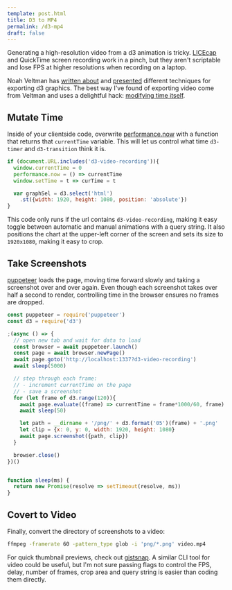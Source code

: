 ```yaml
---
template: post.html
title: D3 to MP4
permalink: /d3-mp4
draft: false
---
```


Generating a high-resolution video from a d3 animation is tricky. [LICEcap](https://www.cockos.com/licecap/) and QuickTime screen recording work in a pinch, but they aren't scriptable and lose FPS at higher resolutions when recording on a laptop. 

Noah Veltman has [written about](https://github.com/veltman/gifs) and [presented](http://slides.com/veltman/d3unconf/#/) different techniques for exporting d3 graphics. The best way I've found of exporting video come from Veltman and uses a delightful hack: [modifying time itself](https://bl.ocks.org/veltman/5de325668417b1d504dc).

## Mutate Time

Inside of your clientside code, overwrite [performance.now](https://developer.mozilla.org/en-US/docs/Web/API/Performance/now) with a function that returns that `currentTime` variable. This will let us control what time `d3-timer` and `d3-transition` think it is. 

```js
if (document.URL.includes('d3-video-recording')){
  window.currentTime = 0
  performance.now = () => currentTime
  window.setTime = t => curTime = t

  var graphSel = d3.select('html')
    .st({width: 1920, height: 1080, position: 'absolute'})
}
```

This code only runs if the url contains `d3-video-recording`, making it easy toggle between automatic and manual animations with a query string. It also positions the chart at the upper-left corner of the screen and sets its size to `1920x1080`, making it easy to crop. 

## Take Screenshots

[puppeteer](https://github.com/GoogleChrome/puppeteer) loads the page, moving time forward slowly and taking a screenshot over and over again. Even though each screenshot takes over half a second to render, controlling time in the browser ensures no frames are dropped. 

```js
const puppeteer = require('puppeteer')
const d3 = require('d3')

;(async () => {
  // open new tab and wait for data to load
  const browser = await puppeteer.launch()
  const page = await browser.newPage()
  await page.goto('http://localhost:1337?d3-video-recording')
  await sleep(5000)

  // step through each frame:
  // - increment currentTime on the page
  // - save a screenshot
  for (let frame of d3.range(120)){
    await page.evaluate((frame) => currentTime = frame*1000/60, frame)
    await sleep(50)

    let path = __dirname + '/png/' + d3.format('05')(frame) + '.png'
    let clip = {x: 0, y: 0, width: 1920, height: 1080}
    await page.screenshot({path, clip})
  }

  browser.close()
})()


function sleep(ms) {
  return new Promise(resolve => setTimeout(resolve, ms))
}
```

## Covert to Video

Finally, convert the directory of screenshots to a video:

```bash
ffmpeg -framerate 60 -pattern_type glob -i 'png/*.png' video.mp4
```


For quick thumbnail previews, check out [gistsnap](https://github.com/1wheel/gistsnap). A similar CLI tool for video could be useful, but I'm not sure passing flags to control the FPS, delay, number of frames, crop area and query string is easier than coding them directly. 